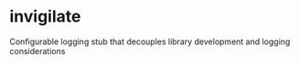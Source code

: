 # invigilate
Configurable logging stub that decouples library development and logging considerations
